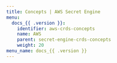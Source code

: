```yaml
---
title: Concepts | AWS Secret Engine
menu:
  docs_{{ .version }}:
    identifier: aws-crds-concepts
    name: AWS
    parent: secret-engine-crds-concepts
    weight: 20
menu_name: docs_{{ .version }}
---
```

